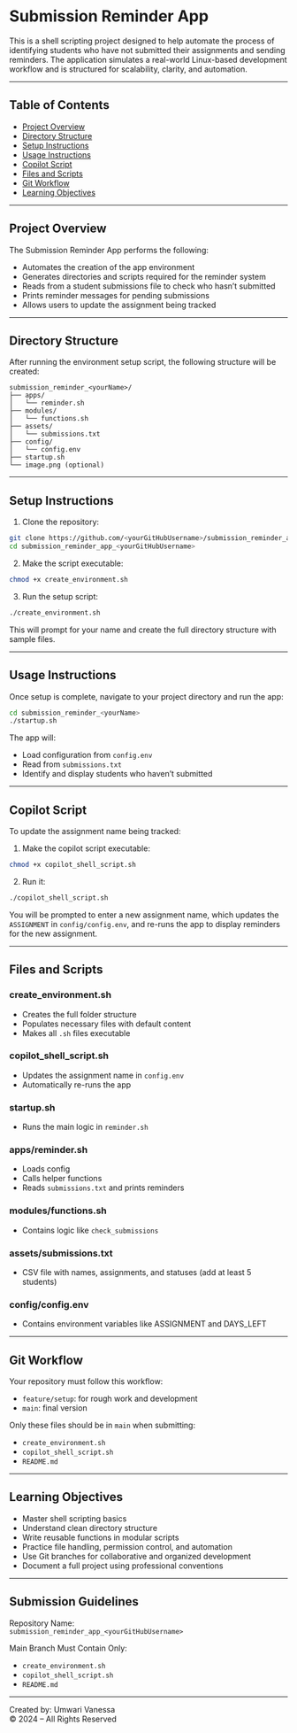 # Submission Reminder App

This is a shell scripting project designed to help automate the process of identifying students who have not submitted their assignments and sending reminders. The application simulates a real-world Linux-based development workflow and is structured for scalability, clarity, and automation.

---

## Table of Contents

- [Project Overview](#project-overview)
- [Directory Structure](#directory-structure)
- [Setup Instructions](#setup-instructions)
- [Usage Instructions](#usage-instructions)
- [Copilot Script](#copilot-script)
- [Files and Scripts](#files-and-scripts)
- [Git Workflow](#git-workflow)
- [Learning Objectives](#learning-objectives)

---

## Project Overview

The Submission Reminder App performs the following:

- Automates the creation of the app environment
- Generates directories and scripts required for the reminder system
- Reads from a student submissions file to check who hasn’t submitted
- Prints reminder messages for pending submissions
- Allows users to update the assignment being tracked

---

## Directory Structure

After running the environment setup script, the following structure will be created:

```
submission_reminder_<yourName>/
├── apps/
│   └── reminder.sh
├── modules/
│   └── functions.sh
├── assets/
│   └── submissions.txt
├── config/
│   └── config.env
├── startup.sh
└── image.png (optional)
```

---

## Setup Instructions

1. Clone the repository:
```bash
git clone https://github.com/<yourGitHubUsername>/submission_reminder_app_<yourGitHubUsername>.git
cd submission_reminder_app_<yourGitHubUsername>
```

2. Make the script executable:
```bash
chmod +x create_environment.sh
```

3. Run the setup script:
```bash
./create_environment.sh
```
This will prompt for your name and create the full directory structure with sample files.

---

## Usage Instructions

Once setup is complete, navigate to your project directory and run the app:

```bash
cd submission_reminder_<yourName>
./startup.sh
```

The app will:
- Load configuration from `config.env`
- Read from `submissions.txt`
- Identify and display students who haven’t submitted

---

## Copilot Script

To update the assignment name being tracked:

1. Make the copilot script executable:
```bash
chmod +x copilot_shell_script.sh
```

2. Run it:
```bash
./copilot_shell_script.sh
```

You will be prompted to enter a new assignment name, which updates the `ASSIGNMENT` in `config/config.env`, and re-runs the app to display reminders for the new assignment.

---

## Files and Scripts

### create_environment.sh
- Creates the full folder structure
- Populates necessary files with default content
- Makes all `.sh` files executable

### copilot_shell_script.sh
- Updates the assignment name in `config.env`
- Automatically re-runs the app

### startup.sh
- Runs the main logic in `reminder.sh`

### apps/reminder.sh
- Loads config
- Calls helper functions
- Reads `submissions.txt` and prints reminders

### modules/functions.sh
- Contains logic like `check_submissions`

### assets/submissions.txt
- CSV file with names, assignments, and statuses (add at least 5 students)

### config/config.env
- Contains environment variables like ASSIGNMENT and DAYS_LEFT

---

## Git Workflow

Your repository must follow this workflow:

- `feature/setup`: for rough work and development
- `main`: final version

Only these files should be in `main` when submitting:
- `create_environment.sh`
- `copilot_shell_script.sh`
- `README.md`

---

## Learning Objectives

- Master shell scripting basics
- Understand clean directory structure
- Write reusable functions in modular scripts
- Practice file handling, permission control, and automation
- Use Git branches for collaborative and organized development
- Document a full project using professional conventions

---

## Submission Guidelines

Repository Name:  
`submission_reminder_app_<yourGitHubUsername>`

Main Branch Must Contain Only:
- `create_environment.sh`
- `copilot_shell_script.sh`
- `README.md`

---

Created by: Umwari Vanessa  
© 2024 – All Rights Reserved
